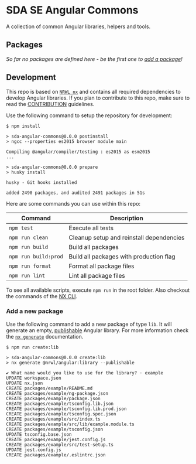 # SDA SE Angular Commons

A collection of common Angular libraries, helpers and tools.

## Packages

_So far no packages are defined here - be the first one to [add a package](#add-a-new-package)!_

<!-- ### [@sda-oss/example](./packages/example) -->
<!-- Description about the example package. -->

## Development

This repo is based on [`NRWL nx`][nx-intro] and contains all required dependencies to develop Angular
libraries. If you plan to contribute to this repo, make sure to read the [CONTRIBUTION](./CONTRIBUTING.md)
guidelines.

Use the following command to setup the repository for development:

```console
$ npm install

> sda-angular-commons@0.0.0 postinstall
> ngcc --properties es2015 browser module main

Compiling @angular/compiler/testing : es2015 as esm2015
...

> sda-angular-commons@0.0.0 prepare
> husky install

husky - Git hooks installed

added 2490 packages, and audited 2491 packages in 51s
```

Here are some commands you can use within this repo:

| Command              | Description                              |
| -------------------- | ---------------------------------------- |
| `npm test`           | Execute all tests                        |
| `npm run clean`      | Cleanup setup and reinstall dependencies |
| `npm run build`      | Build all packages                       |
| `npm run build:prod` | Build all packages with production flag  |
| `npm run format`     | Format all package files                 |
| `npm run lint`       | Lint all package files                   |

To see all available scripts, execute `npm run` in the root folder. Also checkout the commands of the
[NX CLI][nx-cli].

### Add a new package

Use the following command to add a new package of type `lib`. It will generate an empty,
[publishable][nx-publishable] Angular library. For more information check the [`nx generate`][nx-cli-generate]
documentation.

```console
$ npm run create:lib

> sda-angular-commons@0.0.0 create:lib
> nx generate @nrwl/angular:library --publishable

✔ What name would you like to use for the library? · example
UPDATE workspace.json
UPDATE nx.json
CREATE packages/example/README.md
CREATE packages/example/ng-package.json
CREATE packages/example/package.json
CREATE packages/example/tsconfig.lib.json
CREATE packages/example/tsconfig.lib.prod.json
CREATE packages/example/tsconfig.spec.json
CREATE packages/example/src/index.ts
CREATE packages/example/src/lib/example.module.ts
CREATE packages/example/tsconfig.json
UPDATE tsconfig.base.json
CREATE packages/example/jest.config.js
CREATE packages/example/src/test-setup.ts
UPDATE jest.config.js
CREATE packages/example/.eslintrc.json
```

[nx-intro]: https://nx.dev/latest/angular/getting-started/intro
[nx-cli]: https://nx.dev/latest/angular/getting-started/nx-cli
[nx-cli-generate]: https://nx.dev/latest/angular/cli/generate
[nx-publishable]: https://nx.dev/latest/angular/structure/buildable-and-publishable-libraries
